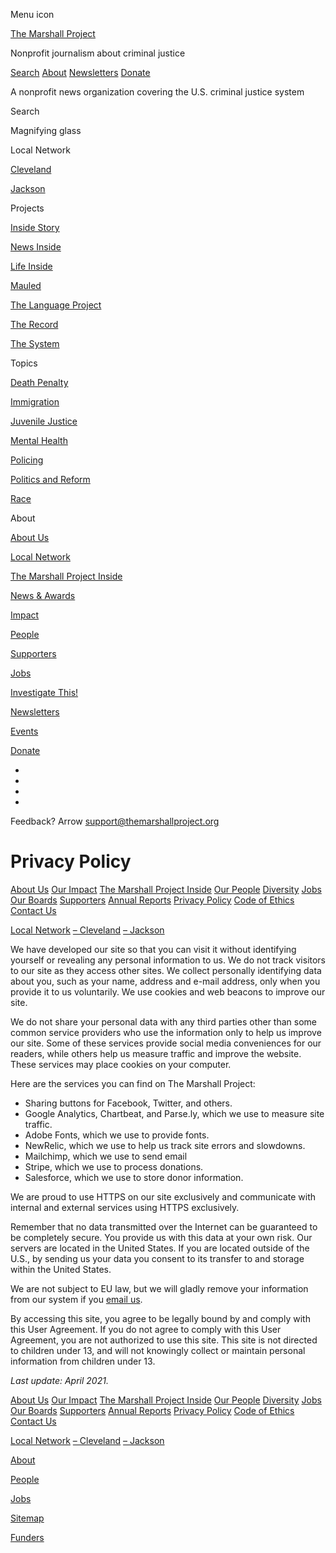Menu icon

[The Marshall Project](https://www.themarshallproject.org/?ref=nav)

Nonprofit journalism about criminal justice

[Search](https://www.themarshallproject.org/search?via=navright) [About](https://www.themarshallproject.org/about?via=navright) [Newsletters](https://www.themarshallproject.org/newsletters?via=navright) [Donate](https://www.themarshallproject.org/donate?via=7010d000000xq2j)

A nonprofit news organization covering the U.S. criminal justice system

Search 

Magnifying glass

Local Network

[Cleveland](https://www.themarshallproject.org/cleveland)

[Jackson](https://www.themarshallproject.org/jackson)

Projects

[Inside Story](https://www.themarshallproject.org/inside-story)

[News Inside](https://www.themarshallproject.org/tag/news-inside)

[Life Inside](https://www.themarshallproject.org/tag/life-inside)

[Mauled](https://www.themarshallproject.org/mauled)

[The Language Project](https://www.themarshallproject.org/2021/04/12/the-language-project)

[The Record](https://www.themarshallproject.org/records)

[The System](https://www.themarshallproject.org/the-system)

Topics

[Death Penalty](https://www.themarshallproject.org/tag/death-penalty)

[Immigration](https://www.themarshallproject.org/tag/immigration)

[Juvenile Justice](https://www.themarshallproject.org/tag/juvenile-justice)

[Mental Health](https://www.themarshallproject.org/tag/mental-health)

[Policing](https://www.themarshallproject.org/tag/policing)

[Politics and Reform](https://www.themarshallproject.org/tag/politics-of-criminal-justice)

[Race](https://www.themarshallproject.org/tag/race)

About

[About Us](https://www.themarshallproject.org/about)

[Local Network](https://www.themarshallproject.org/local-network)

[The Marshall Project Inside](https://www.themarshallproject.org/about/inside)

[News & Awards](https://www.themarshallproject.org/tag/news-and-awards)

[Impact](https://www.themarshallproject.org/impact)

[People](https://www.themarshallproject.org/people)

[Supporters](https://www.themarshallproject.org/funders)

[Jobs](https://www.themarshallproject.org/jobs)

[Investigate This!](https://www.themarshallproject.org/investigate-this)

[Newsletters](https://www.themarshallproject.org/newsletters?ref=menu)

[Events](https://www.themarshallproject.org/events)

[Donate](https://www.themarshallproject.org/donate?via=7010d000000xq2o)

* [](https://www.instagram.com/marshallproj/)
* [](https://www.facebook.com/TheMarshallProject.org)
* [](https://www.tiktok.com/@marshallproj)
* [](https://www.reddit.com/user/marshall_project/)

Feedback? Arrow [support@themarshallproject.org](mailto:support@themarshallproject.org)

Privacy Policy
==============

[About Us](https://www.themarshallproject.org/about) [Our Impact](https://www.themarshallproject.org/impact) [The Marshall Project Inside](https://www.themarshallproject.org/about/inside) [Our People](https://www.themarshallproject.org/people) [Diversity](https://www.themarshallproject.org/diversity) [Jobs](https://www.themarshallproject.org/jobs) [Our Boards](https://www.themarshallproject.org/about/boards) [Supporters](https://www.themarshallproject.org/funders) [Annual Reports](https://www.themarshallproject.org/about/reports) [Privacy Policy](https://www.themarshallproject.org/about/privacy) [Code of Ethics](https://www.themarshallproject.org/about/code-of-ethics) [Contact Us](https://www.themarshallproject.org/contact-us)  
  
[Local Network](https://www.themarshallproject.org/local-network) [– Cleveland](https://www.themarshallproject.org/about-cleveland) [– Jackson](https://www.themarshallproject.org/about-jackson)

We have developed our site so that you can visit it without identifying yourself or revealing any personal information to us. We do not track visitors to our site as they access other sites. We collect personally identifying data about you, such as your name, address and e-mail address, only when you provide it to us voluntarily. We use cookies and web beacons to improve our site.

We do not share your personal data with any third parties other than some common service providers who use the information only to help us improve our site. Some of these services provide social media conveniences for our readers, while others help us measure traffic and improve the website. These services may place cookies on your computer.

Here are the services you can find on The Marshall Project:

* Sharing buttons for Facebook, Twitter, and others.
* Google Analytics, Chartbeat, and Parse.ly, which we use to measure site traffic.
* Adobe Fonts, which we use to provide fonts.
* NewRelic, which we use to help us track site errors and slowdowns.
* Mailchimp, which we use to send email
* Stripe, which we use to process donations.
* Salesforce, which we use to store donor information.

We are proud to use HTTPS on our site exclusively and communicate with internal and external services using HTTPS exclusively.

Remember that no data transmitted over the Internet can be guaranteed to be completely secure. You provide us with this data at your own risk. Our servers are located in the United States. If you are located outside of the U.S., by sending us your data you consent to its transfer to and storage within the United States.

We are not subject to EU law, but we will gladly remove your information from our system if you [email us](mailto:support@themarshallproject.org).

By accessing this site, you agree to be legally bound by and comply with this User Agreement. If you do not agree to comply with this User Agreement, you are not authorized to use this site. This site is not directed to children under 13, and will not knowingly collect or maintain personal information from children under 13.

_Last update: April 2021._

[About Us](https://www.themarshallproject.org/about) [Our Impact](https://www.themarshallproject.org/impact) [The Marshall Project Inside](https://www.themarshallproject.org/about/inside) [Our People](https://www.themarshallproject.org/people) [Diversity](https://www.themarshallproject.org/diversity) [Jobs](https://www.themarshallproject.org/jobs) [Our Boards](https://www.themarshallproject.org/about/boards) [Supporters](https://www.themarshallproject.org/funders) [Annual Reports](https://www.themarshallproject.org/about/reports) [Privacy Policy](https://www.themarshallproject.org/about/privacy) [Code of Ethics](https://www.themarshallproject.org/about/code-of-ethics) [Contact Us](https://www.themarshallproject.org/contact-us)  
  
[Local Network](https://www.themarshallproject.org/local-network) [– Cleveland](https://www.themarshallproject.org/about-cleveland) [– Jackson](https://www.themarshallproject.org/about-jackson)

[About](https://www.themarshallproject.org/about)

[People](https://www.themarshallproject.org/people)

[Jobs](https://www.themarshallproject.org/jobs)

[Sitemap](https://www.themarshallproject.org/sitemap)

[Funders](https://www.themarshallproject.org/funders)

[](https://www.themarshallproject.org/)